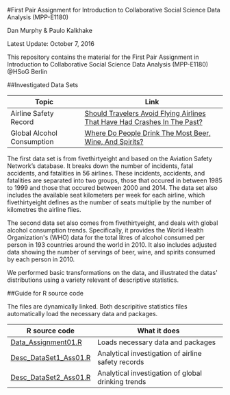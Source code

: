 #First Pair Assignment for Introduction to Collaborative Social Science Data Analysis (MPP-E1180)

Dan Murphy & Paulo Kalkhake

Latest Update: October 7, 2016

This repository contains the material for the First Pair Assignment in Introduction to Collaborative Social Science Data Analysis (MPP-E1180) @HSoG Berlin

##Investigated Data Sets

| Topic                    | Link |
| ----------------------- | --------------------- | 
| Airline Safety Record     | [Should Travelers Avoid Flying Airlines That Have Had Crashes In The Past?](http://fivethirtyeight.com/features/should-travelers-avoid-flying-airlines-that-have-had-crashes-in-the-past/)                   | 
| Global Alcohol Consumption       | [Where Do People Drink The Most Beer, Wine, And Spirits?](http://fivethirtyeight.com/datalab/dear-mona-followup-where-do-people-drink-the-most-beer-wine-and-spirits/)        |

The first data set is from fivethirtyeight and based on the Aviation Safety Network’s database. It breaks down the number of incidents, fatal accidents, and fatalities in 56 airlines. These incidents, accidents, and fatalities are separated into two groups, those that occured in between 1985 to 1999 and those that occured between 2000 and 2014. The data set also includes the available seat kilometers per week for each airline, which fivethirtyeight defines as the number of seats multiplie by the number of kilometres the airline flies. 

The second data set also comes from fivethirtyeight, and deals with global alcohol consumption trends. Specifically, it provides the World Health Organization's (WHO) data for the total litres of alcohol consumed per person in 193 countries around the world in 2010. It also includes adjusted data showing the number of servings of beer, wine, and spirits consumed by each person in 2010. 

We performed basic transformations on the data, and illustrated the datas' distributions using a variety relevant of descriptive statistics. 

##Guide for R source code

The files are dynamically linked. Both descripitive statistics files automatically load the necessary data and packages.

| R source code | What it does |
|---------------|--------------|
| [Data_Assignment01.R](https://github.com/PHenriqueK/PairAssignment01/blob/master/Data_Assignment01.R) | Loads necessary data and packages |
| [Desc_DataSet1_Ass01.R](https://github.com/PHenriqueK/PairAssignment01/blob/master/Desc_DataSet1_Ass01.R) | Analytical investigation of airline safety records |
| [Desc_DataSet2_Ass01.R](https://github.com/PHenriqueK/PairAssignment01/blob/master/Desc_DataSet2_Ass01.R) | Analytical investigation of global drinking trends |

